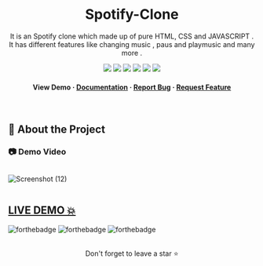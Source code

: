 <div align="center">
  
  # Spotify-Clone
  
  <p>
It is an Spotify clone which made up of pure HTML, CSS and JAVASCRIPT . It has different features like changing music , paus and playmusic and many more .
  </p>
  
  
<!-- Badges -->

<a href="https://amazon-sclone.vercel.app" target="_blank">![](https://img.shields.io/website-up-down-green-red/http/monip.org.svg)</a>
![](https://img.shields.io/badge/Maintained-Yes-indigo)
![](https://img.shields.io/github/forks/SashenJayathilaka/AMAZON-Clone.svg)
![](https://img.shields.io/github/stars/SashenJayathilaka/AMAZON-Clone.svg)
![](https://img.shields.io/github/issues/SashenJayathilaka/AMAZON-Clone)
![](https://img.shields.io/github/last-commit/SashenJayathilaka/AMAZON-Clone)

<h4>
    View Demo
  <span> · </span>
    <a href="https://github.com/sanskargouchandra/Spotify-Clone-With-Pure-HTML-CSS-Javascript/blob/main/README.md">Documentation</a>
  <span> · </span>
    <a href="https://github.com/sanskargouchandra/Spotify-Clone-With-Pure-HTML-CSS-Javascript/issues">Report Bug</a>
  <span> · </span>
    <a href="https://github.com/sanskargouchandra/Spotify-Clone-With-Pure-HTML-CSS-Javascript/issues">Request Feature</a>
  </h4>
</div>

<br />


<!-- About the Project -->

## :star2: About the Project

<!-- Screenshots -->

### :camera: Demo Video

<div style="display: flex" align="center"><br>



![Screenshot (12)](https://github.com/sanskargouchandra/Spotify-Clone-With-Pure-HTML-CSS-Javascript/assets/117097248/8daced12-716d-46f1-a76a-79d402e2fc84)


</div>

## <a href="https://sanskargouchandra.github.io/spotify_hosting/" target="_blank">LIVE DEMO 💥</a>

![forthebadge](https://forthebadge.com/images/badges/built-with-love.svg)
![forthebadge](https://forthebadge.com/images/badges/for-you.svg)
![forthebadge](https://forthebadge.com/images/badges/powered-by-coffee.svg)



<br />

<div align="center">Don't forget to leave a star ⭐️</div>

